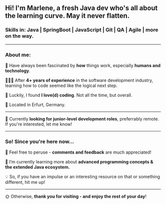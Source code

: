 ## Hi! I'm Marlene, a fresh Java dev who's all about the learning curve. May it never flatten.
### Skills in: Java | SpringBoot | JavaScript | Git | QA | Agile | more on the way.
----------------

### About me:

🧠 Have always been fascinated by **how** things work, especially **humans and technology**.

👩🏼‍💻 After **4+ years of experience** in the software development industry, learning how to code seemed like the logical next step.

🦆 Luckily, I found **I love(d) coding**. Not all the time, but overall.

📍 Located in Erfurt, Germany.


----------------

🔎 Currently **looking for junior-level development roles**, preferrably remote. If you're interested, let me know!

----------------

### So! Since you're here now...

🔭 Feel free to peruse - **comments and feedback** are much appreciated!

🌱 I’m currently learning more about **advanced programming concepts & the extended Java ecosystem.**

💡 So, if you have an impulse or an interesting resource on that or something different, hit me up!


___________________

🌞 Otherwise, **thank you for visiting - and enjoy the rest of your day**!

